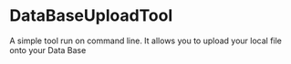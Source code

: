 # DataBaseUploadTool
A simple tool run on command line. It allows you to upload your local file onto your Data Base

